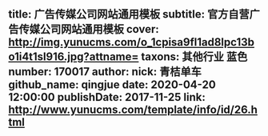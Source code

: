 title: 广告传媒公司网站通用模板
subtitle: 官方自营广告传媒公司网站通用模板
cover: http://img.yunucms.com/o_1cpisa9fl1ad8lpc13bo1i4t1sl916.jpg?attname=
taxons: 其他行业 蓝色
number: 170017
author:
  nick: 青桔单车
  github_name: qingjue
date: 2020-04-20 12:00:00
publishDate: 2017-11-25
link: http://www.yunucms.com/template/info/id/26.html
---